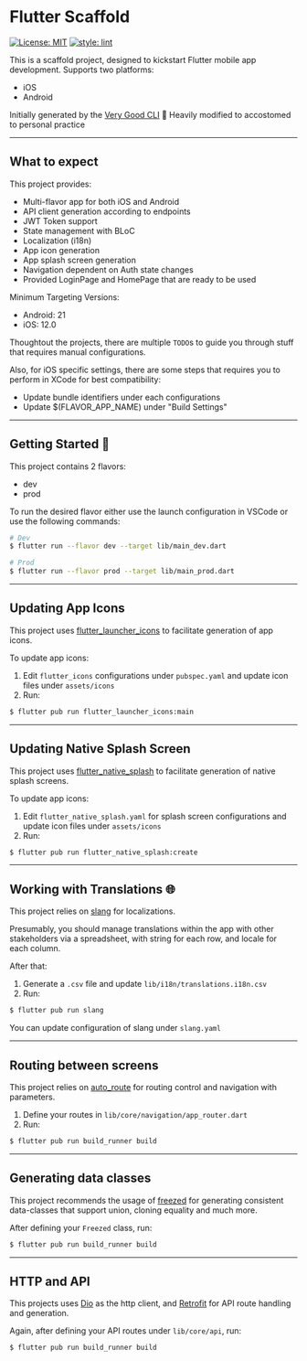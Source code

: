 # Flutter Scaffold

[![License: MIT](https://img.shields.io/badge/license-MIT-blue.svg)](https://opensource.org/licenses/MIT)
[![style: lint](https://img.shields.io/badge/style-lint-4BC0F5.svg)](https://pub.dev/packages/lint)

This is a scaffold project, designed to kickstart Flutter mobile app development.
Supports two platforms:
- iOS
- Android

Initially generated by the [Very Good CLI](https://github.com/VeryGoodOpenSource/very_good_cli) 🤖
Heavily modified to accostomed to personal practice

---

## What to expect

This project provides:
- Multi-flavor app for both iOS and Android
- API client generation according to endpoints
- JWT Token support
- State management with BLoC
- Localization (i18n)
- App icon generation
- App splash screen generation
- Navigation dependent on Auth state changes
- Provided LoginPage and HomePage that are ready to be used

Minimum Targeting Versions:
- Android: 21
- iOS: 12.0

Thoughtout the projects, there are multiple `TODO`s to guide you through stuff that requires manual configurations.

Also, for iOS specific settings, there are some steps that requires you to perform in XCode for best compatibility:
- Update bundle identifiers under each configurations
- Update $(FLAVOR_APP_NAME) under "Build Settings"

---

## Getting Started 🚀

This project contains 2 flavors:

- dev
- prod

To run the desired flavor either use the launch configuration in VSCode or use the following commands:

```sh
# Dev
$ flutter run --flavor dev --target lib/main_dev.dart

# Prod
$ flutter run --flavor prod --target lib/main_prod.dart
```

---

## Updating App Icons

This project uses [flutter_launcher_icons](https://pub.dev/packages/flutter_launcher_icons) to facilitate generation of app icons.

To update app icons:

1. Edit `flutter_icons` configurations under `pubspec.yaml` and update icon files under `assets/icons`
2. Run:

```sh
$ flutter pub run flutter_launcher_icons:main
```

---

## Updating Native Splash Screen

This project uses [flutter_native_splash](https://pub.dev/packages/flutter_native_splash) to facilitate generation of native splash screens.

To update app icons:

1. Edit `flutter_native_splash.yaml` for splash screen configurations and update icon files under `assets/icons`
2. Run:

```sh
$ flutter pub run flutter_native_splash:create
```

---

## Working with Translations 🌐

This project relies on [slang](https://pub.dev/packages/slang) for localizations.

Presumably, you should manage translations within the app with other stakeholders via a spreadsheet, with string for each row, and locale for each column.

After that:

1. Generate a `.csv` file and update `lib/i18n/translations.i18n.csv`
2. Run:

```sh
$ flutter pub run slang
```

You can update configuration of slang under `slang.yaml`

---

## Routing between screens

This project relies on [auto_route](https://pub.dev/packages/auto_route) for routing control and navigation with parameters.

1. Define your routes in `lib/core/navigation/app_router.dart`
2. Run:

```sh
$ flutter pub run build_runner build
```

---

## Generating data classes

This project recommends the usage of [freezed](https://pub.dev/packages/freezed) for generating consistent data-classes that support union, cloning equality and much more.

After defining your `Freezed` class, run:

```sh
$ flutter pub run build_runner build
```

---

## HTTP and API

This projects uses [Dio](https://pub.dev/packages/dio) as the http client, and [Retrofit](https://pub.dev/packages/retrofit) for API route handling and generation.

Again, after defining your API routes under `lib/core/api`, run:

```sh
$ flutter pub run build_runner build
```
